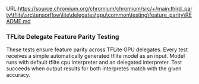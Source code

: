 URL:https://source.chromium.org/chromium/chromium/src/+/main:third_party\tflite\src\tensorflow\lite\delegates\gpu\common\testing\feature_parity\README.md
### TFLite Delegate Feature Parity Testing

These tests ensure feature parity across TFLite GPU delegates. Every test
receives a simple automatically generated tflite model as an input. Model runs
with default tflite cpu interpreter and an delegated interpreter. Test succeeds
when output results for both interpretes match with the given accuracy.

